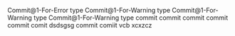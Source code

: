 Commit@1-For-Error type
Commit@1-For-Warning type
Commit@1-For-Warning type
Commit@1-For-Warning type
commit commit commit commit
commit
comit  dsdsgsg
commit
comiit vcb
xcxzcz
